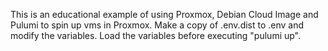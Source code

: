 This is an educational example of using Proxmox, Debian Cloud Image and Pulumi to spin up vms in Proxmox.
Make a copy of .env.dist to .env and modify the variables.
Load the variables before executing "pulumi up".